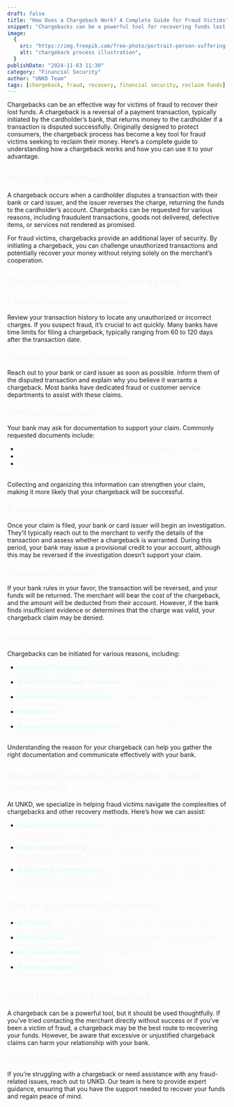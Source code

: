 ```yaml
---
draft: false
title: "How Does a Chargeback Work? A Complete Guide for Fraud Victims"
snippet: "Chargebacks can be a powerful tool for recovering funds lost to fraud. Learn how chargebacks work and how you can use them to reclaim your money."
image:
  {
    src: "https://img.freepik.com/free-photo/portrait-person-suffering-from-cybersickness-from-using-tech-device-too-long_23-2151393708.jpg?&fit=crop&w=430&h=240",
    alt: "chargeback process illustration",
  }
publishDate: "2024-11-03 11:30"
category: "Financial Security"
author: "UNKD Team"
tags: [chargeback, fraud, recovery, financial security, reclaim funds]
---
```


Chargebacks can be an effective way for victims of fraud to recover their lost funds. A chargeback is a reversal of a payment transaction, typically initiated by the cardholder’s bank, that returns money to the cardholder if a transaction is disputed successfully. Originally designed to protect consumers, the chargeback process has become a key tool for fraud victims seeking to reclaim their money. Here’s a complete guide to understanding how a chargeback works and how you can use it to your advantage.

## <h2 style="color:#f8f8f8"> What Is a Chargeback</h2>

A chargeback occurs when a cardholder disputes a transaction with their bank or card issuer, and the issuer reverses the charge, returning the funds to the cardholder’s account. Chargebacks can be requested for various reasons, including fraudulent transactions, goods not delivered, defective items, or services not rendered as promised.

For fraud victims, chargebacks provide an additional layer of security. By initiating a chargeback, you can challenge unauthorized transactions and potentially recover your money without relying solely on the merchant’s cooperation.

## <h2 style="color:#f8f8f8"> The Chargeback Process: Step by Step</h2>

### <h3 style="color:#f8f8f8"> 1. Identify the Disputed Transaction </h3>

Review your transaction history to locate any unauthorized or incorrect charges. If you suspect fraud, it’s crucial to act quickly. Many banks have time limits for filing a chargeback, typically ranging from 60 to 120 days after the transaction date.

### <h3 style="color:#f8f8f8"> 2. Contact Your Bank or Card Issuer </h3>

Reach out to your bank or card issuer as soon as possible. Inform them of the disputed transaction and explain why you believe it warrants a chargeback. Most banks have dedicated fraud or customer service departments to assist with these claims.

###  <h3 style="color:#f8f8f8"> 3. Provide Documentation </h3>

Your bank may ask for documentation to support your claim. Commonly requested documents include:

- <span style="color:#f8f8f8">Transaction receipts or statements showing the disputed charge</span>
- <span style="color:#f8f8f8">Communications with the merchant, if applicable</span>
- <span style="color:#f8f8f8">Evidence that supports your case, such as proof of non-delivery or unauthorized charges</span>

Collecting and organizing this information can strengthen your claim, making it more likely that your chargeback will be successful.

### <h3 style="color:#f8f8f8"> 4. Investigation by the Bank </h3>

Once your claim is filed, your bank or card issuer will begin an investigation. They’ll typically reach out to the merchant to verify the details of the transaction and assess whether a chargeback is warranted. During this period, your bank may issue a provisional credit to your account, although this may be reversed if the investigation doesn’t support your claim.

### <h3 style="color:#f8f8f8"> 5. Resolution and Refund </h3>

If your bank rules in your favor, the transaction will be reversed, and your funds will be returned. The merchant will bear the cost of the chargeback, and the amount will be deducted from their account. However, if the bank finds insufficient evidence or determines that the charge was valid, your chargeback claim may be denied.

## <h3 style="color:#f8f8f8"> Common Reasons for Chargeback Claims </h3> 

Chargebacks can be initiated for various reasons, including:

- **<span style="color: #defff2">Fraudulent Transactions</span>**<span style="color:#f8f8f8"> – Unauthorized purchases made without the cardholder’s consent.</span>
- **<span style="color: #defff2">Non-Delivery of Goods or Services</span>**<span style="color:#f8f8f8"> – The cardholder did not receive the items or services paid for.</span>
- **<span style="color: #defff2">Defective or Damaged Products</span>**<span style="color:#f8f8f8"> – Goods received were damaged or not as described.</span>
- **<span style="color: #defff2">Billing Errors</span>**<span style="color:#f8f8f8"> – Duplicate charges, incorrect amounts, or other billing discrepancies.</span>
- **<span style="color: #defff2">Service Not Provided as Promised</span>**<span style="color:#f8f8f8"> – The service rendered was not as advertised or agreed upon.</span>

Understanding the reason for your chargeback can help you gather the right documentation and communicate effectively with your bank.

## <h2 style="color:#f8f8f8"> How UNKD Supports Fraud Victims Through Chargebacks  </h2> 

At UNKD, we specialize in helping fraud victims navigate the complexities of chargebacks and other recovery methods. Here’s how we can assist:

- **<span style="color: #defff2">Guidance on Documentation</span>**<span style="color:#f8f8f8"> – We help you collect and organize the necessary documentation, ensuring your case is strong and comprehensive.</span>
- **<span style="color: #defff2">Expert Advice on Filing</span>**<span style="color:#f8f8f8"> – Our team provides insights on how to approach your bank or card issuer, making sure you’re well-prepared for each step of the process.</span>
- **<span style="color: #defff2">Additional Recovery Options</span>**<span style="color:#f8f8f8"> – If a chargeback is denied, UNKD can explore other methods to recover your funds, providing support and advocacy throughout the journey.</span>

##  <h2 style="color:#f8f8f8"> Tips for a Successful Chargeback </h2> 

- **<span style="color: #defff2">Act Quickly</span>**<span style="color:#f8f8f8"> – Time limits apply, so initiate your chargeback as soon as you notice a disputed charge.</span>
- **<span style="color: #defff2">Stay Organized</span>**<span style="color:#f8f8f8"> – Keep copies of all documentation, including emails, receipts, and statements, to support your claim.</span>
- **<span style="color: #defff2">Be Clear and Concise</span>**<span style="color:#f8f8f8"> – Clearly explain your reason for the chargeback and provide relevant evidence.</span>
- **<span style="color: #defff2">Follow Up Regularly</span>**<span style="color:#f8f8f8"> – Stay in contact with your bank or card issuer to ensure your claim is progressing.</span>

## <h2 style="color:#f8f8f8"> When to Consider a Chargeback </h2>

A chargeback can be a powerful tool, but it should be used thoughtfully. If you’ve tried contacting the merchant directly without success or if you’ve been a victim of fraud, a chargeback may be the best route to recovering your funds. However, be aware that excessive or unjustified chargeback claims can harm your relationship with your bank.

 **<h4 style="color:#f8f8f8">Need Help? Contact UNKD Today</h4>**

If you’re struggling with a chargeback or need assistance with any fraud-related issues, reach out to UNKD. Our team is here to provide expert guidance, ensuring that you have the support needed to recover your funds and regain peace of mind.
